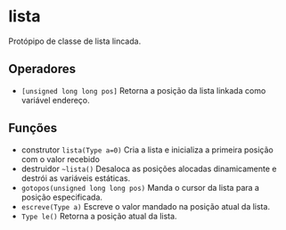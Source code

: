 # lista
Protópipo de classe de lista lincada.

## Operadores
 - `[unsigned long long pos]`
   Retorna a posição da lista linkada como variável endereço.

## Funções
 - construtor `lista(Type a=0)`
   Cria a lista e inicializa a primeira posição com o valor recebido
 - destruidor `~lista()`
   Desaloca as posições alocadas dinamicamente e destrói as variáveis estáticas.
 - `gotopos(unsigned long long pos)`
   Manda o cursor da lista para a posição especificada.
 - `escreve(Type a)`
   Escreve o valor mandado na posição atual da lista.
 - `Type le()`
   Retorna a posição atual da lista.
